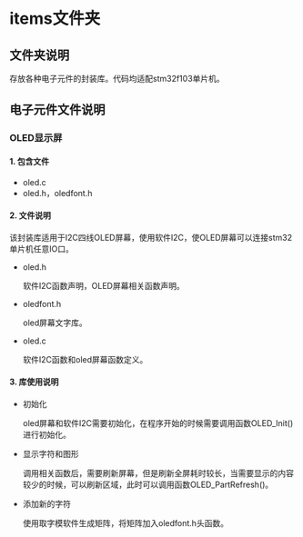 # items文件夹



## 文件夹说明

存放各种电子元件的封装库。代码均适配stm32f103单片机。



## 电子元件文件说明

### OLED显示屏

#### 1. 包含文件

+ oled.c
+ oled.h，oledfont.h

#### 2. 文件说明

该封装库适用于I2C四线OLED屏幕，使用软件I2C，使OLED屏幕可以连接stm32单片机任意IO口。

+ oled.h

  软件I2C函数声明，OLED屏幕相关函数声明。

+ oledfont.h

  oled屏幕文字库。

+ oled.c

  软件I2C函数和oled屏幕函数定义。

#### 3. 库使用说明

+ 初始化

  oled屏幕和软件I2C需要初始化，在程序开始的时候需要调用函数OLED_Init()进行初始化。

+ 显示字符和图形

  调用相关函数后，需要刷新屏幕，但是刷新全屏耗时较长，当需要显示的内容较少的时候，可以刷新区域，此时可以调用函数OLED_PartRefresh()。

+ 添加新的字符

  使用取字模软件生成矩阵，将矩阵加入oledfont.h头函数。





